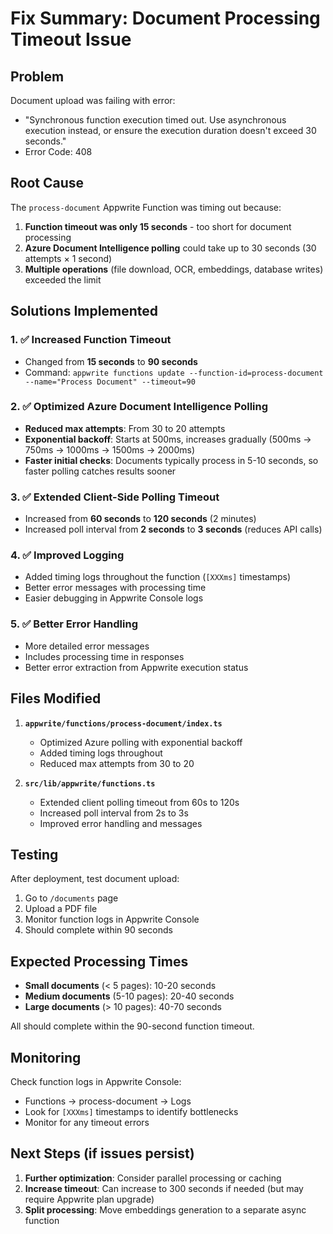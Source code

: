 # Fix Summary: Document Processing Timeout Issue

## Problem
Document upload was failing with error:
- "Synchronous function execution timed out. Use asynchronous execution instead, or ensure the execution duration doesn't exceed 30 seconds."
- Error Code: 408

## Root Cause
The `process-document` Appwrite Function was timing out because:
1. **Function timeout was only 15 seconds** - too short for document processing
2. **Azure Document Intelligence polling** could take up to 30 seconds (30 attempts × 1 second)
3. **Multiple operations** (file download, OCR, embeddings, database writes) exceeded the limit

## Solutions Implemented

### 1. ✅ Increased Function Timeout
- Changed from **15 seconds** to **90 seconds**
- Command: `appwrite functions update --function-id=process-document --name="Process Document" --timeout=90`

### 2. ✅ Optimized Azure Document Intelligence Polling
- **Reduced max attempts**: From 30 to 20 attempts
- **Exponential backoff**: Starts at 500ms, increases gradually (500ms → 750ms → 1000ms → 1500ms → 2000ms)
- **Faster initial checks**: Documents typically process in 5-10 seconds, so faster polling catches results sooner

### 3. ✅ Extended Client-Side Polling Timeout
- Increased from **60 seconds** to **120 seconds** (2 minutes)
- Increased poll interval from **2 seconds** to **3 seconds** (reduces API calls)

### 4. ✅ Improved Logging
- Added timing logs throughout the function (`[XXXms]` timestamps)
- Better error messages with processing time
- Easier debugging in Appwrite Console logs

### 5. ✅ Better Error Handling
- More detailed error messages
- Includes processing time in responses
- Better error extraction from Appwrite execution status

## Files Modified

1. **`appwrite/functions/process-document/index.ts`**
   - Optimized Azure polling with exponential backoff
   - Added timing logs throughout
   - Reduced max attempts from 30 to 20

2. **`src/lib/appwrite/functions.ts`**
   - Extended client polling timeout from 60s to 120s
   - Increased poll interval from 2s to 3s
   - Improved error handling and messages

## Testing

After deployment, test document upload:
1. Go to `/documents` page
2. Upload a PDF file
3. Monitor function logs in Appwrite Console
4. Should complete within 90 seconds

## Expected Processing Times

- **Small documents** (< 5 pages): 10-20 seconds
- **Medium documents** (5-10 pages): 20-40 seconds
- **Large documents** (> 10 pages): 40-70 seconds

All should complete within the 90-second function timeout.

## Monitoring

Check function logs in Appwrite Console:
- Functions → process-document → Logs
- Look for `[XXXms]` timestamps to identify bottlenecks
- Monitor for any timeout errors

## Next Steps (if issues persist)

1. **Further optimization**: Consider parallel processing or caching
2. **Increase timeout**: Can increase to 300 seconds if needed (but may require Appwrite plan upgrade)
3. **Split processing**: Move embeddings generation to a separate async function

